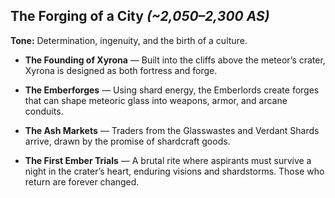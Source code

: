 ## **The Forging of a City** _(~2,050–2,300 AS)_

**Tone:** Determination, ingenuity, and the birth of a culture.

- **The Founding of Xyrona** — Built into the cliffs above the meteor’s crater, Xyrona is designed as both fortress and forge.
    
- **The Emberforges** — Using shard energy, the Emberlords create forges that can shape meteoric glass into weapons, armor, and arcane conduits.
    
- **The Ash Markets** — Traders from the Glasswastes and Verdant Shards arrive, drawn by the promise of shardcraft goods.
    
- **The First Ember Trials** — A brutal rite where aspirants must survive a night in the crater’s heart, enduring visions and shardstorms. Those who return are forever changed.